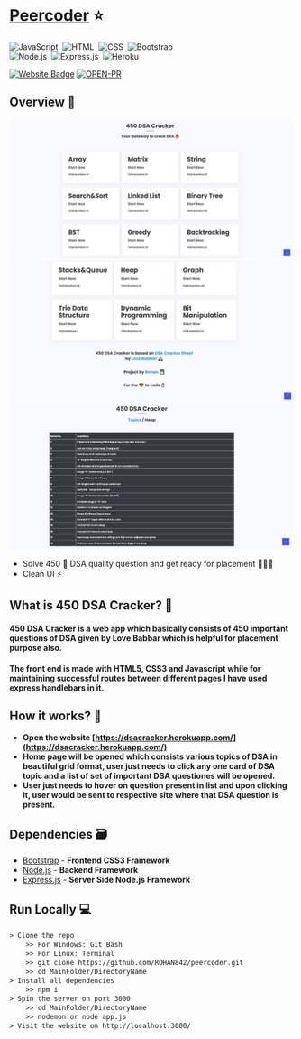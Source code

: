# [Peercoder](https://dsacracker.herokuapp.com/) ⭐

![JavaScript](https://img.shields.io/badge/Powered%20By-JavaScript-F7DF1E?style=for-the-badge&logo=&logoColor)&nbsp;
![HTML](https://img.shields.io/badge/HTML5-E34F26?style=for-the-badge&logo=&logoColor=white)&nbsp;
![CSS](https://img.shields.io/badge/CSS-239120?&style=for-the-badge&logo=&logoColor=white)&nbsp;
![Bootstrap](https://img.shields.io/badge/Bootstrap-563D7C?style=for-the-badge&logo=&logoColor=white)&nbsp;<br/>
![Node.js](https://img.shields.io/badge/Node.js-43853D?style=for-the-badge&logo=node.js&logoColor=white)&nbsp;
![Express.js](https://img.shields.io/badge/Express.js-404D59?style=for-the-badge)&nbsp;
![Heroku](https://img.shields.io/badge/Heroku-430098?style=for-the-badge&logo=heroku&logoColor=white)&nbsp;


[![Website Badge](https://img.shields.io/badge/Visit-Now-green?style=for-the-badge&logo=vercel)](https://dsacracker.herokuapp.com/)
[![OPEN-PR](https://img.shields.io/badge/Open%20For-PR-orange?style=for-the-badge&logo=github)](https://github.com/ROHAN842/450DSACracker)

## Overview 👀
<img src="images/Screenshot 450 DSA.jpg">
<img src="images/Screenshot 450 DSA1.jpg">
<img src="images/Screenshot 450 DSA2.jpg">

- Solve 450 💪 DSA quality question and get ready for placement 👨🏻‍💻 
- Clean UI ⚡

## What is 450 DSA Cracker? 🤔

#### 450 DSA Cracker is a web app which basically consists of 450 important questions of DSA given by Love Babbar which is helpful for placement purpose also.
#### The front end is made with HTML5, CSS3 and Javascript while for maintaining successful routes between different pages I have used express handlebars in it.


## How it works? 🤔
- **Open the website [https://dsacracker.herokuapp.com/](https://dsacracker.herokuapp.com/)**
- **Home page will be opened which consists various topics of DSA in beautiful grid format, user just needs to click any one card of DSA topic and a list of set of important DSA questiones will be opened.**
- **User just needs to hover on question present in list and upon clicking it, user would be sent to respective site where that DSA question is present.**

## Dependencies 🗃

- [Bootstrap](https://getbootstrap.com/) - **Frontend CSS3 Framework**
- [Node.js](https://nodejs.org/en/) - **Backend Framework**
- [Express.js](https://expressjs.com/) - **Server Side Node.js Framework**

## Run Locally 💻

```
> Clone the repo
    >> For Windows: Git Bash
    >> For Linux: Terminal
    >> git clone https://github.com/ROHAN842/peercoder.git
    >> cd MainFolder/DirectoryName
> Install all dependencies
    >> npm i
> Spin the server on port 3000
    >> cd MainFolder/DirectoryName
    >> nodemon or node app.js
> Visit the website on http://localhost:3000/
    
```
